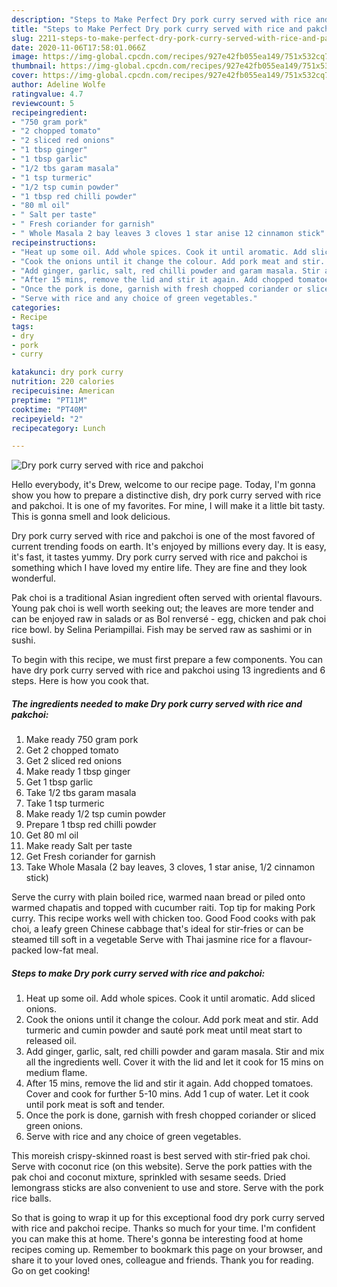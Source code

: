 ```yaml
---
description: "Steps to Make Perfect Dry pork curry served with rice and pakchoi"
title: "Steps to Make Perfect Dry pork curry served with rice and pakchoi"
slug: 2211-steps-to-make-perfect-dry-pork-curry-served-with-rice-and-pakchoi
date: 2020-11-06T17:58:01.066Z
image: https://img-global.cpcdn.com/recipes/927e42fb055ea149/751x532cq70/dry-pork-curry-served-with-rice-and-pakchoi-recipe-main-photo.jpg
thumbnail: https://img-global.cpcdn.com/recipes/927e42fb055ea149/751x532cq70/dry-pork-curry-served-with-rice-and-pakchoi-recipe-main-photo.jpg
cover: https://img-global.cpcdn.com/recipes/927e42fb055ea149/751x532cq70/dry-pork-curry-served-with-rice-and-pakchoi-recipe-main-photo.jpg
author: Adeline Wolfe
ratingvalue: 4.7
reviewcount: 5
recipeingredient:
- "750 gram pork"
- "2 chopped tomato"
- "2 sliced red onions"
- "1 tbsp ginger"
- "1 tbsp garlic"
- "1/2 tbs garam masala"
- "1 tsp turmeric"
- "1/2 tsp cumin powder"
- "1 tbsp red chilli powder"
- "80 ml oil"
- " Salt per taste"
- " Fresh coriander for garnish"
- " Whole Masala 2 bay leaves 3 cloves 1 star anise 12 cinnamon stick"
recipeinstructions:
- "Heat up some oil. Add whole spices. Cook it until aromatic. Add sliced onions."
- "Cook the onions until it change the colour. Add pork meat and stir. Add turmeric and cumin powder and sauté pork meat until meat start to released oil."
- "Add ginger, garlic, salt, red chilli powder and garam masala. Stir and mix all the ingredients well. Cover it with the lid and let it cook for 15 mins on medium flame."
- "After 15 mins, remove the lid and stir it again. Add chopped tomatoes. Cover and cook for further 5-10 mins. Add 1 cup of water. Let it cook until pork meat is soft and tender."
- "Once the pork is done, garnish with fresh chopped coriander or sliced green onions."
- "Serve with rice and any choice of green vegetables."
categories:
- Recipe
tags:
- dry
- pork
- curry

katakunci: dry pork curry 
nutrition: 220 calories
recipecuisine: American
preptime: "PT11M"
cooktime: "PT40M"
recipeyield: "2"
recipecategory: Lunch

---
```



![Dry pork curry served with rice and pakchoi](https://img-global.cpcdn.com/recipes/927e42fb055ea149/751x532cq70/dry-pork-curry-served-with-rice-and-pakchoi-recipe-main-photo.jpg)

Hello everybody, it's Drew, welcome to our recipe page. Today, I'm gonna show you how to prepare a distinctive dish, dry pork curry served with rice and pakchoi. It is one of my favorites. For mine, I will make it a little bit tasty. This is gonna smell and look delicious.

Dry pork curry served with rice and pakchoi is one of the most favored of current trending foods on earth. It's enjoyed by millions every day. It is easy, it's fast, it tastes yummy. Dry pork curry served with rice and pakchoi is something which I have loved my entire life. They are fine and they look wonderful.

Pak choi is a traditional Asian ingredient often served with oriental flavours. Young pak choi is well worth seeking out; the leaves are more tender and can be enjoyed raw in salads or as Bol renversé - egg, chicken and pak choi rice bowl. by Selina Periampillai. Fish may be served raw as sashimi or in sushi.


To begin with this recipe, we must first prepare a few components. You can have dry pork curry served with rice and pakchoi using 13 ingredients and 6 steps. Here is how you cook that.

<!--inarticleads1-->

##### The ingredients needed to make Dry pork curry served with rice and pakchoi:

1. Make ready 750 gram pork
1. Get 2 chopped tomato
1. Get 2 sliced red onions
1. Make ready 1 tbsp ginger
1. Get 1 tbsp garlic
1. Take 1/2 tbs garam masala
1. Take 1 tsp turmeric
1. Make ready 1/2 tsp cumin powder
1. Prepare 1 tbsp red chilli powder
1. Get 80 ml oil
1. Make ready  Salt per taste
1. Get  Fresh coriander for garnish
1. Take  Whole Masala (2 bay leaves, 3 cloves, 1 star anise, 1/2 cinnamon stick)


Serve the curry with plain boiled rice, warmed naan bread or piled onto warmed chapatis and topped with cucumber raiti. Top tip for making Pork curry. This recipe works well with chicken too. Good Food cooks with pak choi, a leafy green Chinese cabbage that&#39;s ideal for stir-fries or can be steamed till soft in a vegetable Serve with Thai jasmine rice for a flavour-packed low-fat meal. 

<!--inarticleads2-->

##### Steps to make Dry pork curry served with rice and pakchoi:

1. Heat up some oil. Add whole spices. Cook it until aromatic. Add sliced onions.
1. Cook the onions until it change the colour. Add pork meat and stir. Add turmeric and cumin powder and sauté pork meat until meat start to released oil.
1. Add ginger, garlic, salt, red chilli powder and garam masala. Stir and mix all the ingredients well. Cover it with the lid and let it cook for 15 mins on medium flame.
1. After 15 mins, remove the lid and stir it again. Add chopped tomatoes. Cover and cook for further 5-10 mins. Add 1 cup of water. Let it cook until pork meat is soft and tender.
1. Once the pork is done, garnish with fresh chopped coriander or sliced green onions.
1. Serve with rice and any choice of green vegetables.


This moreish crispy-skinned roast is best served with stir-fried pak choi. Serve with coconut rice (on this website). Serve the pork patties with the pak choi and coconut mixture, sprinkled with sesame seeds. Dried lemongrass sticks are also convenient to use and store. Serve with the pork rice balls. 

So that is going to wrap it up for this exceptional food dry pork curry served with rice and pakchoi recipe. Thanks so much for your time. I'm confident you can make this at home. There's gonna be interesting food at home recipes coming up. Remember to bookmark this page on your browser, and share it to your loved ones, colleague and friends. Thank you for reading. Go on get cooking!
